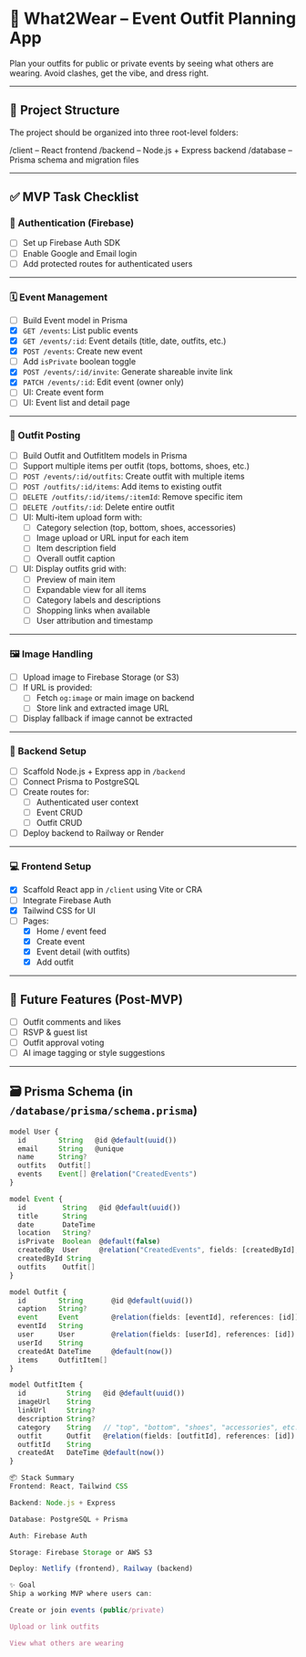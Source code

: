 # 👗 What2Wear – Event Outfit Planning App

Plan your outfits for public or private events by seeing what others are wearing. Avoid clashes, get the vibe, and dress right.

---

## 🧱 Project Structure

The project should be organized into three root-level folders:

/client – React frontend
/backend – Node.js + Express backend
/database – Prisma schema and migration files

---

## ✅ MVP Task Checklist

### 🔐 Authentication (Firebase)
- [ ] Set up Firebase Auth SDK
- [ ] Enable Google and Email login
- [ ] Add protected routes for authenticated users

---

### 🗓 Event Management
- [ ] Build Event model in Prisma
- [x] `GET /events`: List public events
- [x] `GET /events/:id`: Event details (title, date, outfits, etc.)
- [x] `POST /events`: Create new event
- [ ] Add `isPrivate` boolean toggle
- [x] `POST /events/:id/invite`: Generate shareable invite link
- [x] `PATCH /events/:id`: Edit event (owner only)
- [ ] UI: Create event form
- [ ] UI: Event list and detail page

---

### 🧥 Outfit Posting
- [ ] Build Outfit and OutfitItem models in Prisma
- [ ] Support multiple items per outfit (tops, bottoms, shoes, etc.)
- [ ] `POST /events/:id/outfits`: Create outfit with multiple items
- [ ] `POST /outfits/:id/items`: Add items to existing outfit
- [ ] `DELETE /outfits/:id/items/:itemId`: Remove specific item
- [ ] `DELETE /outfits/:id`: Delete entire outfit
- [ ] UI: Multi-item upload form with:
  - [ ] Category selection (top, bottom, shoes, accessories)
  - [ ] Image upload or URL input for each item
  - [ ] Item description field
  - [ ] Overall outfit caption
- [ ] UI: Display outfits grid with:
  - [ ] Preview of main item
  - [ ] Expandable view for all items
  - [ ] Category labels and descriptions
  - [ ] Shopping links when available
  - [ ] User attribution and timestamp

---

### 🖼 Image Handling
- [ ] Upload image to Firebase Storage (or S3)
- [ ] If URL is provided:
  - [ ] Fetch `og:image` or main image on backend
  - [ ] Store link and extracted image URL
- [ ] Display fallback if image cannot be extracted

---

### 🧱 Backend Setup
- [ ] Scaffold Node.js + Express app in `/backend`
- [ ] Connect Prisma to PostgreSQL
- [ ] Create routes for:
  - [ ] Authenticated user context
  - [ ] Event CRUD
  - [ ] Outfit CRUD
- [ ] Deploy backend to Railway or Render

---

### 💻 Frontend Setup
- [x] Scaffold React app in `/client` using Vite or CRA
- [ ] Integrate Firebase Auth
- [x] Tailwind CSS for UI
- [ ] Pages:
  - [x] Home / event feed
  - [x] Create event
  - [x] Event detail (with outfits)
  - [x] Add outfit

---

## 🧠 Future Features (Post-MVP)
- [ ] Outfit comments and likes
- [ ] RSVP & guest list
- [ ] Outfit approval voting
- [ ] AI image tagging or style suggestions

---

## 🗃 Prisma Schema (in `/database/prisma/schema.prisma`)

```ts
model User {
  id        String   @id @default(uuid())
  email     String   @unique
  name      String?
  outfits   Outfit[]
  events    Event[] @relation("CreatedEvents")
}

model Event {
  id         String   @id @default(uuid())
  title      String
  date       DateTime
  location   String?
  isPrivate  Boolean  @default(false)
  createdBy  User     @relation("CreatedEvents", fields: [createdById], references: [id])
  createdById String
  outfits    Outfit[]
}

model Outfit {
  id        String       @id @default(uuid())
  caption   String?
  event     Event        @relation(fields: [eventId], references: [id])
  eventId   String
  user      User         @relation(fields: [userId], references: [id])
  userId    String
  createdAt DateTime     @default(now())
  items     OutfitItem[]
}

model OutfitItem {
  id          String   @id @default(uuid())
  imageUrl    String
  linkUrl     String?
  description String?
  category    String   // "top", "bottom", "shoes", "accessories", etc.
  outfit      Outfit   @relation(fields: [outfitId], references: [id])
  outfitId    String
  createdAt   DateTime @default(now())
}

📦 Stack Summary
Frontend: React, Tailwind CSS

Backend: Node.js + Express

Database: PostgreSQL + Prisma

Auth: Firebase Auth

Storage: Firebase Storage or AWS S3

Deploy: Netlify (frontend), Railway (backend)

✨ Goal
Ship a working MVP where users can:

Create or join events (public/private)

Upload or link outfits

View what others are wearing

